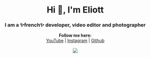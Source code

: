 <h1 align="center">Hi 👋, I'm Eliott</h1>
<h3 align="center">I am a ✨french✨ developer, video editor and photographer</h3>

<p align="center">
  <b>Follow me here:</b><br>
  <a href="https://www.youtube.com/EliottSRL">YouTube</a> |
  <a href="https://www.instagram.com/Eliott_SRL">Instagram</a> |
  <a href="https://github.com/Eliott-Srl">Github</a>
  <br><br>
  <img src="https://cdn.discordapp.com/attachments/380731602797461505/894283667826933760/main.gif">
</p>
